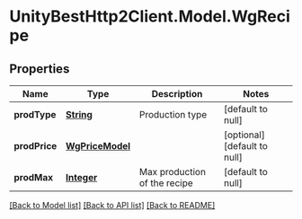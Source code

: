 # UnityBestHttp2Client.Model.WgRecipe
## Properties

Name | Type | Description | Notes
------------ | ------------- | ------------- | -------------
**prodType** | [**String**](string.md) | Production type | [default to null]
**prodPrice** | [**WgPriceModel**](WgPriceModel.md) |  | [optional] [default to null]
**prodMax** | [**Integer**](integer.md) | Max production of the recipe | [default to null]

[[Back to Model list]](../README.md#documentation-for-models) [[Back to API list]](../README.md#documentation-for-api-endpoints) [[Back to README]](../README.md)

